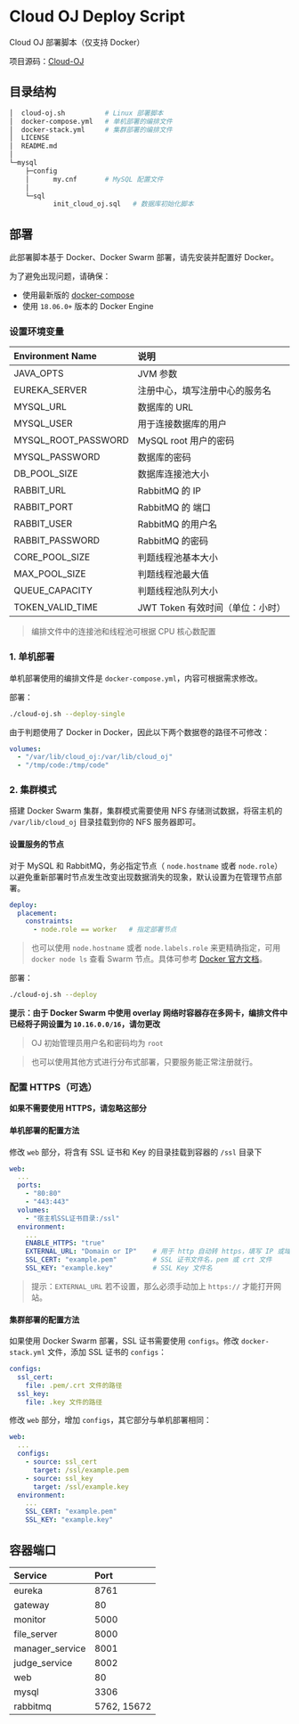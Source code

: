 # Cloud OJ Deploy Script

Cloud OJ 部署脚本（仅支持 Docker）

项目源码：[Cloud-OJ](https://github.com/imcloudfloating/Cloud-OJ)

## 目录结构

```bash
│  cloud-oj.sh          # Linux 部署脚本
│  docker-compose.yml   # 单机部署的编排文件
│  docker-stack.yml     # 集群部署的编排文件
│  LICENSE
│  README.md
│
└─mysql
    ├─config
    │      my.cnf       # MySQL 配置文件
    │
    └─sql
           init_cloud_oj.sql   # 数据库初始化脚本
```

## 部署

此部署脚本基于 Docker、Docker Swarm 部署，请先安装并配置好 Docker。

为了避免出现问题，请确保：

- 使用最新版的 [docker-compose](https://github.com/docker/compose/releases/)
- 使用 `18.06.0+` 版本的 Docker Engine

### 设置环境变量

| Environment Name    | 说明
| :------------------ | :------------------------------
| JAVA_OPTS           | JVM 参数
| EUREKA_SERVER       | 注册中心，填写注册中心的服务名
| MYSQL_URL           | 数据库的 URL
| MYSQL_USER          | 用于连接数据库的用户
| MYSQL_ROOT_PASSWORD | MySQL root 用户的密码
| MYSQL_PASSWORD      | 数据库的密码
| DB_POOL_SIZE        | 数据库连接池大小
| RABBIT_URL          | RabbitMQ 的 IP
| RABBIT_PORT         | RabbitMQ 的 端口
| RABBIT_USER         | RabbitMQ 的用户名
| RABBIT_PASSWORD     | RabbitMQ 的密码
| CORE_POOL_SIZE      | 判题线程池基本大小
| MAX_POOL_SIZE       | 判题线程池最大值
| QUEUE_CAPACITY      | 判题线程池队列大小
| TOKEN_VALID_TIME    | JWT Token 有效时间（单位：小时）

> 编排文件中的连接池和线程池可根据 CPU 核心数配置

### 1. 单机部署

单机部署使用的编排文件是 `docker-compose.yml`，内容可根据需求修改。

部署：

```bash
./cloud-oj.sh --deploy-single
```

由于判题使用了 Docker in Docker，因此以下两个数据卷的路径不可修改：

```yaml
volumes:
  - "/var/lib/cloud_oj:/var/lib/cloud_oj"
  - "/tmp/code:/tmp/code"
```

### 2. 集群模式

搭建 Docker Swarm 集群，集群模式需要使用 NFS 存储测试数据，将宿主机的 `/var/lib/cloud_oj` 目录挂载到你的 NFS 服务器即可。

#### 设置服务的节点

对于 MySQL 和 RabbitMQ，务必指定节点（ `node.hostname` 或者 `node.role`）以避免重新部署时节点发生改变出现数据消失的现象，默认设置为在管理节点部署。

```yaml
deploy:
  placement:
    constraints:
      - node.role == worker   # 指定部署节点
```

> 也可以使用 `node.hostname` 或者 `node.labels.role` 来更精确指定，可用 `docker node ls` 查看 Swarm 节点。具体可参考 [Docker 官方文档](https://docs.docker.com/compose/compose-file/#placement)。

部署：

```bash
./cloud-oj.sh --deploy
```

**提示：由于 Docker Swarm 中使用 overlay 网络时容器存在多网卡，编排文件中已经将子网设置为 `10.16.0.0/16`，请勿更改**

> OJ 初始管理员用户名和密码均为 `root`

> 也可以使用其他方式进行分布式部署，只要服务能正常注册就行。

### 配置 HTTPS（可选）

**如果不需要使用 HTTPS，请忽略这部分**

#### 单机部署的配置方法

修改 `web` 部分，将含有 SSL 证书和 Key 的目录挂载到容器的 `/ssl` 目录下

```yaml
web:
  ...
  ports: 
    - "80:80"
    - "443:443"
  volumes:
    - "宿主机SSL证书目录:/ssl"
  environment:
    ...
    ENABLE_HTTPS: "true"
    EXTERNAL_URL: "Domain or IP"    # 用于 http 自动转 https，填写 IP 或域名
    SSL_CERT: "example.pem"         # SSL 证书文件名，pem 或 crt 文件
    SSL_KEY: "example.key"          # SSL Key 文件名
```

> 提示：`EXTERNAL_URL` 若不设置，那么必须手动加上 `https://` 才能打开网站。

#### 集群部署的配置方法

如果使用 Docker Swarm 部署，SSL 证书需要使用 `configs`。修改 `docker-stack.yml` 文件，添加 SSL 证书的 `configs`：

```yaml
configs:
  ssl_cert:
    file: .pem/.crt 文件的路径
  ssl_key:
    file: .key 文件的路径
```

修改 `web` 部分，增加 `configs`，其它部分与单机部署相同：

```yaml
web:
  ...
  configs:
    - source: ssl_cert
      target: /ssl/example.pem
    - source: ssl_key
      target: /ssl/example.key
  environment:
    ...
    SSL_CERT: "example.pem"
    SSL_KEY: "example.key"
```

## 容器端口

| Service         | Port
| :---------------| :------------
| eureka          | 8761
| gateway         | 80
| monitor         | 5000
| file_server     | 8000
| manager_service | 8001
| judge_service   | 8002
| web             | 80
| mysql           | 3306
| rabbitmq        | 5762, 15672
